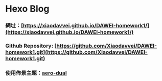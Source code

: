 # Hexo Blog

### 網址：[https://xiaodavvei.github.io/DAWEI-homework1/](https://xiaodavvei.github.io/DAWEI-homework1/)

### Github Repository: [https://github.com/Xiaodavvei/DAWEI-homework1.git](https://github.com/Xiaodavvei/DAWEI-homework1.git)

### 使用佈景主題：[aero-dual]()
